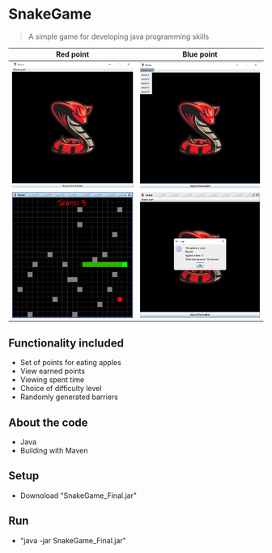 # SnakeGame

> A simple game for developing java programming skills

Red point             |  Blue point
:-------------------------:|:-------------------------:
![](https://github.com/forafox/Snake/blob/Game_release_One/images/GameMenu.png)  |  ![](https://github.com/forafox/Snake/blob/Game_release_One/images/levelChoise.png)
![](https://github.com/forafox/Snake/blob/Game_release_One/images/gameRun.png)   |  ![](https://github.com/forafox/Snake/blob/Game_release_One/images/GameResult.png)

## Functionality included
- Set of points for eating apples
- View earned points
- Viewing spent time
- Choice of difficulty level
- Randomly generated barriers
## About the code
- Java
- Building with Maven
## Setup
- Downoload "SnakeGame_Final.jar"
## Run
- "java -jar SnakeGame_Final.jar"

